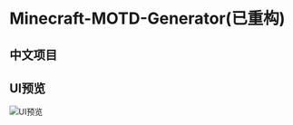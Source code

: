 # Minecraft-MOTD-Generator(已重构)  
## 中文项目
## UI预览  

![UI预览](https://pluwu.ml/img/introduce_ui.png)
